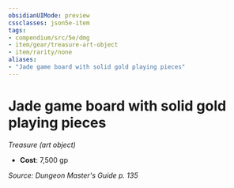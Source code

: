 ```yaml
---
obsidianUIMode: preview
cssclasses: json5e-item
tags:
- compendium/src/5e/dmg
- item/gear/treasure-art-object
- item/rarity/none
aliases: 
- "Jade game board with solid gold playing pieces"
---
```

# Jade game board with solid gold playing pieces
*Treasure (art object)*  

- **Cost**: 7,500 gp

*Source: Dungeon Master's Guide p. 135*